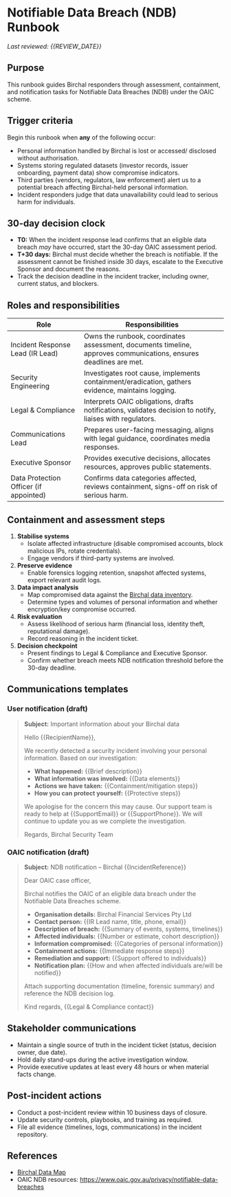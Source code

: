 # Notifiable Data Breach (NDB) Runbook

_Last reviewed: {{REVIEW_DATE}}_

## Purpose
This runbook guides Birchal responders through assessment, containment, and notification tasks for Notifiable Data Breaches (NDB) under the OAIC scheme.

## Trigger criteria
Begin this runbook when **any** of the following occur:
- Personal information handled by Birchal is lost or accessed/ disclosed without authorisation.
- Systems storing regulated datasets (investor records, issuer onboarding, payment data) show compromise indicators.
- Third parties (vendors, regulators, law enforcement) alert us to a potential breach affecting Birchal-held personal information.
- Incident responders judge that data unavailability could lead to serious harm for individuals.

## 30-day decision clock
- **T0:** When the incident response lead confirms that an eligible data breach _may_ have occurred, start the 30-day OAIC assessment period.
- **T+30 days:** Birchal must decide whether the breach is notifiable. If the assessment cannot be finished inside 30 days, escalate to the Executive Sponsor and document the reasons.
- Track the decision deadline in the incident tracker, including owner, current status, and blockers.

## Roles and responsibilities
| Role | Responsibilities |
| --- | --- |
| Incident Response Lead (IR Lead) | Owns the runbook, coordinates assessment, documents timeline, approves communications, ensures deadlines are met. |
| Security Engineering | Investigates root cause, implements containment/eradication, gathers evidence, maintains logging. |
| Legal & Compliance | Interprets OAIC obligations, drafts notifications, validates decision to notify, liaises with regulators. |
| Communications Lead | Prepares user-facing messaging, aligns with legal guidance, coordinates media responses. |
| Executive Sponsor | Provides executive decisions, allocates resources, approves public statements. |
| Data Protection Officer (if appointed) | Confirms data categories affected, reviews containment, signs-off on risk of serious harm. |

## Containment and assessment steps
1. **Stabilise systems**
   - Isolate affected infrastructure (disable compromised accounts, block malicious IPs, rotate credentials).
   - Engage vendors if third-party systems are involved.
2. **Preserve evidence**
   - Enable forensics logging retention, snapshot affected systems, export relevant audit logs.
3. **Data impact analysis**
   - Map compromised data against the [Birchal data inventory](../apgms/docs/data-map.md).
   - Determine types and volumes of personal information and whether encryption/key compromise occurred.
4. **Risk evaluation**
   - Assess likelihood of serious harm (financial loss, identity theft, reputational damage).
   - Record reasoning in the incident ticket.
5. **Decision checkpoint**
   - Present findings to Legal & Compliance and Executive Sponsor.
   - Confirm whether breach meets NDB notification threshold before the 30-day deadline.

## Communications templates

### User notification (draft)
> **Subject:** Important information about your Birchal data
>
> Hello {{RecipientName}},
>
> We recently detected a security incident involving your personal information. Based on our investigation:
> - **What happened:** {{Brief description}}
> - **What information was involved:** {{Data elements}}
> - **Actions we have taken:** {{Containment/mitigation steps}}
> - **How you can protect yourself:** {{Protective steps}}
>
> We apologise for the concern this may cause. Our support team is ready to help at {{SupportEmail}} or {{SupportPhone}}. We will continue to update you as we complete the investigation.
>
> Regards,
> Birchal Security Team

### OAIC notification (draft)
> **Subject:** NDB notification – Birchal {{IncidentReference}}
>
> Dear OAIC case officer,
>
> Birchal notifies the OAIC of an eligible data breach under the Notifiable Data Breaches scheme.
>
> - **Organisation details:** Birchal Financial Services Pty Ltd
> - **Contact person:** {{IR Lead name, title, phone, email}}
> - **Description of breach:** {{Summary of events, systems, timelines}}
> - **Affected individuals:** {{Number or estimate, cohort description}}
> - **Information compromised:** {{Categories of personal information}}
> - **Containment actions:** {{Immediate response steps}}
> - **Remediation and support:** {{Support offered to individuals}}
> - **Notification plan:** {{How and when affected individuals are/will be notified}}
>
> Attach supporting documentation (timeline, forensic summary) and reference the NDB decision log.
>
> Kind regards,
> {{Legal & Compliance contact}}

## Stakeholder communications
- Maintain a single source of truth in the incident ticket (status, decision owner, due date).
- Hold daily stand-ups during the active investigation window.
- Provide executive updates at least every 48 hours or when material facts change.

## Post-incident actions
- Conduct a post-incident review within 10 business days of closure.
- Update security controls, playbooks, and training as required.
- File all evidence (timelines, logs, communications) in the incident repository.

## References
- [Birchal Data Map](../apgms/docs/data-map.md)
- OAIC NDB resources: <https://www.oaic.gov.au/privacy/notifiable-data-breaches>
